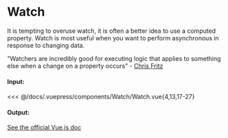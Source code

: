 # Watch

It is tempting to overuse watch, it is often a better idea to use a computed property.
Watch is most useful when you want to perform asynchronous in response to changing data.

"Watchers are incredibly good for executing logic that applies to something else when a change on a property occurs" - [Chris Fritz](https://twitter.com/chrisvfritz)

#### Input:

<<< @/docs/.vuepress/components/Watch/Watch.vue{4,13,17-27}

#### Output:

<Watch-Watch />

[See the official Vue.js doc](https://vuejs.org/v2/guide/computed.html#Watchers)
